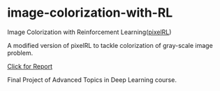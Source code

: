 # image-colorization-with-RL

Image Colorization with Reinforcement Learning([pixelRL](https://github.com/rfuruta/pixelRL))

A modified version of pixelRL to tackle colorization of gray-scale image problem.

[Click for Report](https://muzunpostalci.github.io/Image-Colorization-with-pixelRL/)

Final Project of Advanced Topics in Deep Learning course.

